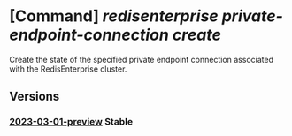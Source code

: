 # [Command] _redisenterprise private-endpoint-connection create_

Create the state of the specified private endpoint connection associated with the RedisEnterprise cluster.

## Versions

### [2023-03-01-preview](/Resources/mgmt-plane/L3N1YnNjcmlwdGlvbnMve30vcmVzb3VyY2Vncm91cHMve30vcHJvdmlkZXJzL21pY3Jvc29mdC5jYWNoZS9yZWRpc2VudGVycHJpc2Uve30vcHJpdmF0ZWVuZHBvaW50Y29ubmVjdGlvbnMve30=/2023-03-01-preview.xml) **Stable**

<!-- mgmt-plane /subscriptions/{}/resourcegroups/{}/providers/microsoft.cache/redisenterprise/{}/privateendpointconnections/{} 2023-03-01-preview -->
